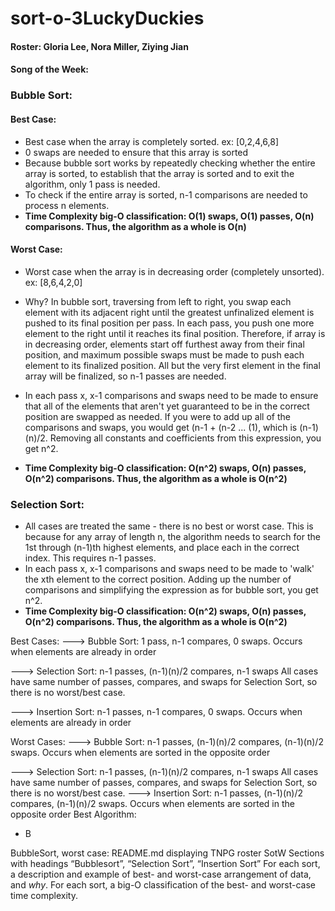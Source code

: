 # sort-o-3LuckyDuckies

#### Roster: Gloria Lee, Nora Miller, Ziying Jian
#### Song of the Week:

### Bubble Sort:
#### Best Case:
* Best case when the array is completely sorted. ex: [0,2,4,6,8]
* 0 swaps are needed to ensure that this array is sorted
* Because bubble sort works by repeatedly checking whether the entire array is sorted, to establish that the array is sorted and to exit the algorithm, only 1 pass is needed.
* To check if the entire array is sorted, n-1 comparisons are needed to process n elements.
* **Time Complexity big-O classification: O(1) swaps, O(1) passes, O(n) comparisons. Thus, the algorithm as a whole is O(n)**


#### Worst Case:
* Worst case when the array is in decreasing order (completely unsorted). ex: [8,6,4,2,0]

* Why? In bubble sort, traversing from left to right, you swap each element with its adjacent right until the greatest unfinalized element is pushed to its final position per pass. In each pass, you push one more element to the right until it reaches its final position. Therefore, if array is in decreasing order, elements start off furthest away from their final position, and maximum possible swaps must be made to push each element to its finalized position. All but the very first element in the final array will be finalized, so n-1 passes are needed.

* In each pass x, x-1 comparisons and swaps need to be made to ensure that all of the elements that aren't yet guaranteed to be in the correct position are swapped as needed. If you were to add up all of the comparisons and swaps, you would get (n-1 + (n-2 ... (1), which is (n-1)(n)/2. Removing all constants and coefficients from this expression, you get n^2.
* **Time Complexity big-O classification: O(n^2) swaps, O(n) passes, O(n^2) comparisons. Thus, the algorithm as a whole is O(n^2)**

### Selection Sort:

* All cases are treated the same - there is no best or worst case. This is because for any array of length n, the algorithm needs to search for the 1st through (n-1)th highest elements, and place each in the correct index. This requires n-1 passes.
* In each pass x, x-1 comparisons and swaps need to be made to 'walk' the xth element to the correct position. Adding up the number of comparisons and simplifying the expression as for bubble sort, you get n^2.
* **Time Complexity big-O classification: O(n^2) swaps, O(n) passes, O(n^2) comparisons. Thus, the algorithm as a whole is O(n^2)**



Best Cases:
 ---> Bubble Sort: 1 pass, n-1 compares, 0 swaps. Occurs when elements are already in order

 ---> Selection Sort: n-1 passes, (n-1)(n)/2 compares, n-1 swaps
      All cases have same number of passes, compares, and swaps for Selection Sort, so there is no worst/best case.

 ---> Insertion Sort: n-1 passes, n-1 compares, 0 swaps. Occurs when elements are already in order


Worst Cases:
---> Bubble Sort:  n-1 passes, (n-1)(n)/2 compares, (n-1)(n)/2 swaps. Occurs when elements are sorted in the opposite order

---> Selection Sort: n-1 passes, (n-1)(n)/2 compares, n-1 swaps
    All cases have same number of passes, compares, and swaps for Selection Sort, so there is no worst/best case.
---> Insertion Sort: n-1 passes, (n-1)(n)/2 compares, (n-1)(n)/2 swaps. Occurs when elements are sorted in the opposite order
Best Algorithm:
  - B

BubbleSort, worst case:
README.md displaying
TNPG
roster
SotW
Sections with headings “Bubblesort”, “Selection Sort”, “Insertion Sort”
For each sort, a description and example of best- and worst-case arrangement of data, and *why*.
For each sort, a big-O classification of the best- and worst-case time complexity.
